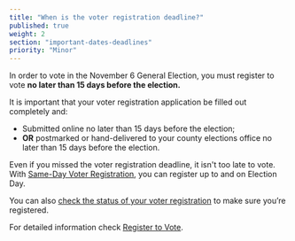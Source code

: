 ```yaml
---
title: "When is the voter registration deadline?"
published: true
weight: 2
section: "important-dates-deadlines"
priority: "Minor"
---
```

In order to vote in the November 6 General Election, you must register to vote **no later than 15 days before the election.**  

It is important that your voter registration application be filled out completely and:  
- Submitted online no later than 15 days before the election;
- **OR** postmarked or hand-delivered to your county elections office no later than 15 days before the election.

Even if you missed the voter registration deadline, it isn't too late to vote. With [Same-Day Voter Registration](#menu-item-missed-the-voter-registration-deadline-you-can-still-register-and-vote), you can register up to and on Election Day. 

You can also [check the status of your voter registration](http://www.sos.ca.gov/elections/registration-status/) to make sure you’re registered.  

For detailed information check [Register to Vote](#section-register-to-vote).
